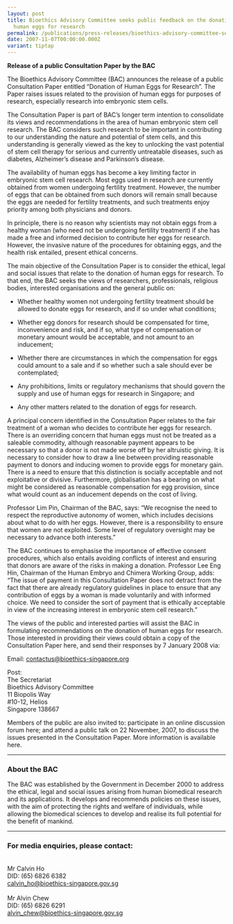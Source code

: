 ```yaml
---
layout: post
title: Bioethics Advisory Committee seeks public feedback on the donation of
  human eggs for research
permalink: /publications/press-releases/bioethics-advisory-committee-seeks-public-feedback-on-the-donation-of-human-eggs-for-research/
date: 2007-11-07T00:00:00.000Z
variant: tiptap
---
```

<p><strong>Release of a public Consultation Paper by the BAC</strong>
</p>
<p>The Bioethics Advisory Committee (BAC) announces the release of a public
Consultation Paper entitled “Donation of Human Eggs for Research”. The
Paper raises issues related to the provision of human eggs for purposes
of research, especially research into embryonic stem cells.</p>
<p>The Consultation Paper is part of BAC’s longer term intention to consolidate
its views and recommendations in the area of human embryonic stem cell
research. The BAC considers such research to be important in contributing
to our understanding the nature and potential of stem cells, and this understanding
is generally viewed as the key to unlocking the vast potential of stem
cell therapy for serious and currently untreatable diseases, such as diabetes,
Alzheimer’s disease and Parkinson’s disease.</p>
<p>The availability of human eggs has become a key limiting factor in embryonic
stem cell research. Most eggs used in research are currently obtained from
women undergoing fertility treatment. However, the number of eggs that
can be obtained from such donors will remain small because the eggs are
needed for fertility treatments, and such treatments enjoy priority among
both physicians and donors.</p>
<p>In principle, there is no reason why scientists may not obtain eggs from
a healthy woman (who need not be undergoing fertility treatment) if she
has made a free and informed decision to contribute her eggs for research.
However, the invasive nature of the procedures for obtaining eggs, and
the health risk entailed, present ethical concerns.</p>
<p>The main objective of the Consultation Paper is to consider the ethical,
legal and social issues that relate to the donation of human eggs for research.
To that end, the BAC seeks the views of researchers, professionals, religious
bodies, interested organisations and the general public on:</p>
<ul data-tight="true" class="tight">
<li>
<p>Whether healthy women not undergoing fertility treatment should be allowed
to donate eggs for research, and if so under what conditions;</p>
</li>
<li>
<p>Whether egg donors for research should be compensated for time, inconvenience
and risk, and if so, what type of compensation or monetary amount would
be acceptable, and not amount to an inducement;</p>
</li>
<li>
<p>Whether there are circumstances in which the compensation for eggs could
amount to a sale and if so whether such a sale should ever be contemplated;</p>
</li>
<li>
<p>Any prohibitions, limits or regulatory mechanisms that should govern the
supply and use of human eggs for research in Singapore; and</p>
</li>
<li>
<p>Any other matters related to the donation of eggs for research.</p>
</li>
</ul>
<p>A principal concern identified in the Consultation Paper relates to the
fair treatment of a woman who decides to contribute her eggs for research.
There is an overriding concern that human eggs must not be treated as a
saleable commodity, although reasonable payment appears to be necessary
so that a donor is not made worse off by her altruistic giving. It is necessary
to consider how to draw a line between providing reasonable payment to
donors and inducing women to provide eggs for monetary gain. There is a
need to ensure that this distinction is socially acceptable and not exploitative
or divisive. Furthermore, globalisation has a bearing on what might be
considered as reasonable compensation for egg provision, since what would
count as an inducement depends on the cost of living.</p>
<p>Professor Lim Pin, Chairman of the BAC, says: “We recognise the need to
respect the reproductive autonomy of women, which includes decisions about
what to do with her eggs. However, there is a responsibility to ensure
that women are not exploited. Some level of regulatory oversight may be
necessary to advance both interests.”</p>
<p>The BAC continues to emphasise the importance of effective consent procedures,
which also entails avoiding conflicts of interest and ensuring that donors
are aware of the risks in making a donation. Professor Lee Eng Hin, Chairman
of the Human Embryo and Chimera Working Group, adds: “The issue of payment
in this Consultation Paper does not detract from the fact that there are
already regulatory guidelines in place to ensure that any contribution
of eggs by a woman is made voluntarily and with informed choice. We need
to consider the sort of payment that is ethically acceptable in view of
the increasing interest in embryonic stem cell research.”</p>
<p>The views of the public and interested parties will assist the BAC in
formulating recommendations on the donation of human eggs for research.
Those interested in providing their views could obtain a copy of the Consultation
Paper here, and send their responses by 7 January 2008 via:</p>
<p>Email: <a href="mailto:contactus@bioethics-singapore.org" rel="noopener noreferrer nofollow" target="_blank">contactus@bioethics-singapore.org</a>
</p>
<p>Post:
<br>The Secretariat
<br>Bioethics Advisory Committee
<br>11 Biopolis Way
<br>#10-12, Helios
<br>Singapore 138667</p>
<p>Members of the public are also invited to: participate in an online discussion
forum here; and attend a public talk on 22 November, 2007, to discuss the
issues presented in the Consultation Paper. More information is available
here.</p>
<hr>
<h3><strong>About the BAC</strong></h3>
<p>The BAC was established by the Government in December 2000 to address
the ethical, legal and social issues arising from human biomedical research
and its applications. It develops and recommends policies on these issues,
with the aim of protecting the rights and welfare of individuals, while
allowing the biomedical sciences to develop and realise its full potential
for the benefit of mankind.</p>
<hr>
<h3><strong>For media enquiries, please contact:</strong></h3>
<p>
<br>Mr Calvin Ho
<br>DID: (65) 6826 6382
<br><a href="mailto:calvin_ho@bioethics-singapore.gov.sg" rel="noopener noreferrer nofollow" target="_blank">calvin_ho@bioethics-singapore.gov.sg</a>
<br>
<br>Mr Alvin Chew
<br>DID: (65) 6826 6291
<br><a href="mailto:alvin_chew@bioethics-singapore.gov.sg" rel="noopener noreferrer nofollow" target="_blank">alvin_chew@bioethics-singapore.gov.sg</a>
</p>